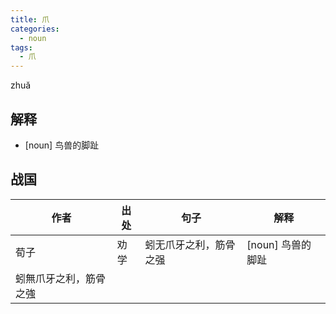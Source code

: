 ```yaml
---
title: 爪
categories:
  - noun
tags:
  - 爪
---
```


zhuă
<!-- more -->

## 解释
* [noun] 鸟兽的脚趾

## 战国

作者|出处|句子|解释
---|---|---|---
荀子|劝学|蚓无爪牙之利，筋骨之强|[noun] 鸟兽的脚趾
 |蚓無爪牙之利，筋骨之強|
